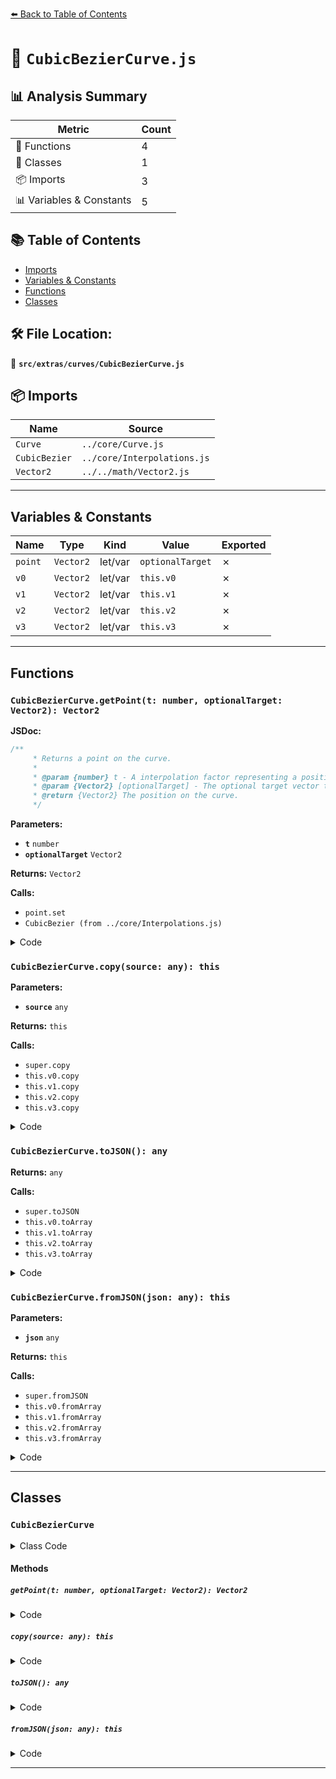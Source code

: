 [⬅️ Back to Table of Contents](../../../index.md)

# 📄 `CubicBezierCurve.js`

## 📊 Analysis Summary

| Metric | Count |
|--------|-------|
| 🔧 Functions | 4 |
| 🧱 Classes | 1 |
| 📦 Imports | 3 |
| 📊 Variables & Constants | 5 |

## 📚 Table of Contents

- [Imports](#imports)
- [Variables & Constants](#variables-constants)
- [Functions](#functions)
- [Classes](#classes)

## 🛠️ File Location:
📂 **`src/extras/curves/CubicBezierCurve.js`**

## 📦 Imports

| Name | Source |
|------|--------|
| `Curve` | `../core/Curve.js` |
| `CubicBezier` | `../core/Interpolations.js` |
| `Vector2` | `../../math/Vector2.js` |


---

## Variables & Constants

| Name | Type | Kind | Value | Exported |
|------|------|------|-------|----------|
| `point` | `Vector2` | let/var | `optionalTarget` | ✗ |
| `v0` | `Vector2` | let/var | `this.v0` | ✗ |
| `v1` | `Vector2` | let/var | `this.v1` | ✗ |
| `v2` | `Vector2` | let/var | `this.v2` | ✗ |
| `v3` | `Vector2` | let/var | `this.v3` | ✗ |


---

## Functions

### `CubicBezierCurve.getPoint(t: number, optionalTarget: Vector2): Vector2`

**JSDoc:**
```typescript
/**
	 * Returns a point on the curve.
	 *
	 * @param {number} t - A interpolation factor representing a position on the curve. Must be in the range `[0,1]`.
	 * @param {Vector2} [optionalTarget] - The optional target vector the result is written to.
	 * @return {Vector2} The position on the curve.
	 */
```

**Parameters:**

- **`t`** `number`
- **`optionalTarget`** `Vector2`

**Returns:** `Vector2`

**Calls:**

- `point.set`
- `CubicBezier (from ../core/Interpolations.js)`

<details><summary>Code</summary>

```typescript
getPoint( t, optionalTarget = new Vector2() ) {

		const point = optionalTarget;

		const v0 = this.v0, v1 = this.v1, v2 = this.v2, v3 = this.v3;

		point.set(
			CubicBezier( t, v0.x, v1.x, v2.x, v3.x ),
			CubicBezier( t, v0.y, v1.y, v2.y, v3.y )
		);

		return point;

	}
```
</details>

### `CubicBezierCurve.copy(source: any): this`

**Parameters:**

- **`source`** `any`

**Returns:** `this`

**Calls:**

- `super.copy`
- `this.v0.copy`
- `this.v1.copy`
- `this.v2.copy`
- `this.v3.copy`

<details><summary>Code</summary>

```typescript
copy( source ) {

		super.copy( source );

		this.v0.copy( source.v0 );
		this.v1.copy( source.v1 );
		this.v2.copy( source.v2 );
		this.v3.copy( source.v3 );

		return this;

	}
```
</details>

### `CubicBezierCurve.toJSON(): any`

**Returns:** `any`

**Calls:**

- `super.toJSON`
- `this.v0.toArray`
- `this.v1.toArray`
- `this.v2.toArray`
- `this.v3.toArray`

<details><summary>Code</summary>

```typescript
toJSON() {

		const data = super.toJSON();

		data.v0 = this.v0.toArray();
		data.v1 = this.v1.toArray();
		data.v2 = this.v2.toArray();
		data.v3 = this.v3.toArray();

		return data;

	}
```
</details>

### `CubicBezierCurve.fromJSON(json: any): this`

**Parameters:**

- **`json`** `any`

**Returns:** `this`

**Calls:**

- `super.fromJSON`
- `this.v0.fromArray`
- `this.v1.fromArray`
- `this.v2.fromArray`
- `this.v3.fromArray`

<details><summary>Code</summary>

```typescript
fromJSON( json ) {

		super.fromJSON( json );

		this.v0.fromArray( json.v0 );
		this.v1.fromArray( json.v1 );
		this.v2.fromArray( json.v2 );
		this.v3.fromArray( json.v3 );

		return this;

	}
```
</details>


---

## Classes

### `CubicBezierCurve`

<details><summary>Class Code</summary>

```ts
class CubicBezierCurve extends Curve {

	/**
	 * Constructs a new Cubic Bezier curve.
	 *
	 * @param {Vector2} [v0] - The start point.
	 * @param {Vector2} [v1] - The first control point.
	 * @param {Vector2} [v2] - The second control point.
	 * @param {Vector2} [v3] - The end point.
	 */
	constructor( v0 = new Vector2(), v1 = new Vector2(), v2 = new Vector2(), v3 = new Vector2() ) {

		super();

		/**
		 * This flag can be used for type testing.
		 *
		 * @type {boolean}
		 * @readonly
		 * @default true
		 */
		this.isCubicBezierCurve = true;

		this.type = 'CubicBezierCurve';

		/**
		 * The start point.
		 *
		 * @type {Vector2}
		 */
		this.v0 = v0;

		/**
		 * The first control point.
		 *
		 * @type {Vector2}
		 */
		this.v1 = v1;

		/**
		 * The second control point.
		 *
		 * @type {Vector2}
		 */
		this.v2 = v2;

		/**
		 * The end point.
		 *
		 * @type {Vector2}
		 */
		this.v3 = v3;

	}

	/**
	 * Returns a point on the curve.
	 *
	 * @param {number} t - A interpolation factor representing a position on the curve. Must be in the range `[0,1]`.
	 * @param {Vector2} [optionalTarget] - The optional target vector the result is written to.
	 * @return {Vector2} The position on the curve.
	 */
	getPoint( t, optionalTarget = new Vector2() ) {

		const point = optionalTarget;

		const v0 = this.v0, v1 = this.v1, v2 = this.v2, v3 = this.v3;

		point.set(
			CubicBezier( t, v0.x, v1.x, v2.x, v3.x ),
			CubicBezier( t, v0.y, v1.y, v2.y, v3.y )
		);

		return point;

	}

	copy( source ) {

		super.copy( source );

		this.v0.copy( source.v0 );
		this.v1.copy( source.v1 );
		this.v2.copy( source.v2 );
		this.v3.copy( source.v3 );

		return this;

	}

	toJSON() {

		const data = super.toJSON();

		data.v0 = this.v0.toArray();
		data.v1 = this.v1.toArray();
		data.v2 = this.v2.toArray();
		data.v3 = this.v3.toArray();

		return data;

	}

	fromJSON( json ) {

		super.fromJSON( json );

		this.v0.fromArray( json.v0 );
		this.v1.fromArray( json.v1 );
		this.v2.fromArray( json.v2 );
		this.v3.fromArray( json.v3 );

		return this;

	}

}
```
</details>

#### Methods

##### `getPoint(t: number, optionalTarget: Vector2): Vector2`

<details><summary>Code</summary>

```ts
getPoint( t, optionalTarget = new Vector2() ) {

		const point = optionalTarget;

		const v0 = this.v0, v1 = this.v1, v2 = this.v2, v3 = this.v3;

		point.set(
			CubicBezier( t, v0.x, v1.x, v2.x, v3.x ),
			CubicBezier( t, v0.y, v1.y, v2.y, v3.y )
		);

		return point;

	}
```
</details>

##### `copy(source: any): this`

<details><summary>Code</summary>

```ts
copy( source ) {

		super.copy( source );

		this.v0.copy( source.v0 );
		this.v1.copy( source.v1 );
		this.v2.copy( source.v2 );
		this.v3.copy( source.v3 );

		return this;

	}
```
</details>

##### `toJSON(): any`

<details><summary>Code</summary>

```ts
toJSON() {

		const data = super.toJSON();

		data.v0 = this.v0.toArray();
		data.v1 = this.v1.toArray();
		data.v2 = this.v2.toArray();
		data.v3 = this.v3.toArray();

		return data;

	}
```
</details>

##### `fromJSON(json: any): this`

<details><summary>Code</summary>

```ts
fromJSON( json ) {

		super.fromJSON( json );

		this.v0.fromArray( json.v0 );
		this.v1.fromArray( json.v1 );
		this.v2.fromArray( json.v2 );
		this.v3.fromArray( json.v3 );

		return this;

	}
```
</details>


---